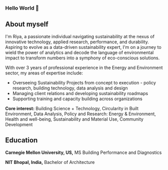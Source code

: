 ### Hello World 👋

## About myself

I'm Riya, a passionate individual navigating sustainability at the nexus of innovative technology, applied research, performance, and durability. Aspiring to evolve as a data-driven sustainability expert, I'm on a journey to wield the power of analytics and decode the language of environmental impact to transform numbers into a symphony of eco-conscious solutions.

With over 3 years of professional experience in the Energy and Environment sector, my areas of expertise include:
- Overseeing Sustainability Projects from concept to execution - policy research, building technology, data analysis and design
- Managing client relations and developing sustainability roadmaps
- Supporting training and capacity building across organizations

**Core interest:** Building Science + Technology, Circularity in Built Environment, Data Analysis, Policy and Research: Energy & Environment, Health and well-being, Sustainability and Material Use, Community Development

## Education
**Carnegie Mellon University, US,** MS Building Performance and Diagnostics

**NIT Bhopal, India,** Bachelor of Architecture
